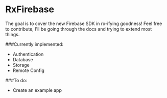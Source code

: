 # RxFirebase 

The goal is to cover the new Firebase SDK in rx-ifying goodness! Feel free to contribute, I'll be going through the docs and trying to extend most things.

###Currently implemented:
- Authentication
- Database
- Storage
- Remote Config

###To do:

- Create an example app
